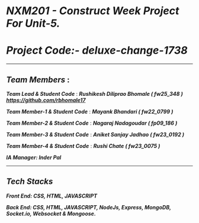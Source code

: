 
# ***NXM201 - Construct Week Project For Unit-5.***

# ***Project Code:-  deluxe-change-1738***

***

## ***Team Members*** :

***Team Lead & Student Code***    : ***Rushikesh Diliprao Bhomale ( fw25_348 ) https://github.com/rbhomale17***

***Team Member-1 & Student Code*** : ***Mayank Bhandari ( fw22_0799 )***

***Team Member-2 & Student Code*** : ***Nagaraj Nadagoudar ( fp09_186 )***

***Team Member-3 & Student Code*** : ***Aniket Sanjay Jadhao ( fw23_0192 )***

***Team Member-4 & Student Code*** : ***Rushi Chate ( fw23_0075 )***

***IA Manager: Inder Pal***

***

## ***Tech Stacks***

***Front End: CSS, HTML, JAVASCRIPT***

***Back End: CSS, HTML, JAVASCRIPT, NodeJs, Express, MongoDB, Socket.io, Websocket & Mongoose.***
